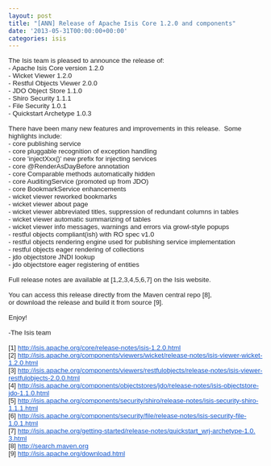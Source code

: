 ```yaml
---
layout: post
title: "[ANN] Release of Apache Isis Core 1.2.0 and components"
date: '2013-05-31T00:00:00+00:00'
categories: isis
---
```

<div style="color: #222222; font-family: arial, sans-serif; font-size: 13.333333969116211px;">The Isis team is pleased to announce the release of:</div>
  <div style="color: #222222; font-family: arial, sans-serif; font-size: 13.333333969116211px;">- Apache Isis Core version 1.2.0</div>
  <div style="color: #222222; font-family: arial, sans-serif; font-size: 13.333333969116211px;">- Wicket Viewer 1.2.0</div>
  <div style="color: #222222; font-family: arial, sans-serif; font-size: 13.333333969116211px;">- Restful Objects Viewer 2.0.0</div>
  <div style="color: #222222; font-family: arial, sans-serif; font-size: 13.333333969116211px;">- JDO Object Store 1.1.0</div>
  <div style="color: #222222; font-family: arial, sans-serif; font-size: 13.333333969116211px;">- Shiro Security 1.1.1</div>
  <div style="color: #222222; font-family: arial, sans-serif; font-size: 13.333333969116211px;">- File Security 1.0.1</div>
  <div style="color: #222222; font-family: arial, sans-serif; font-size: 13.333333969116211px;">- Quickstart Archetype 1.0.3<br /></div>
  <div style="color: #222222; font-family: arial, sans-serif; font-size: 13.333333969116211px;"><br /></div>
  <div style="color: #222222; font-family: arial, sans-serif; font-size: 13.333333969116211px;">There have been many new features and improvements in this release. &nbsp;Some highlights include:</div>
  <div style="color: #222222; font-family: arial, sans-serif; font-size: 13.333333969116211px;">- core publishing service</div>
  <div style="color: #222222; font-family: arial, sans-serif; font-size: 13.333333969116211px;">- core pluggable recognition of exception handling</div>
  <div style="color: #222222; font-family: arial, sans-serif; font-size: 13.333333969116211px;">- core 'injectXxx()' new prefix for injecting services</div>
  <div style="color: #222222; font-family: arial, sans-serif; font-size: 13.333333969116211px;">- core @RenderAsDayBefore annotation</div>
  <div style="color: #222222; font-family: arial, sans-serif; font-size: 13.333333969116211px;">- core Comparable methods automatically hidden</div>
  <div style="color: #222222; font-family: arial, sans-serif; font-size: 13.333333969116211px;">- core AuditingService (promoted up from JDO)</div>
  <div style="color: #222222; font-family: arial, sans-serif; font-size: 13.333333969116211px;">- core BookmarkService enhancements</div>
  <div style="color: #222222; font-family: arial, sans-serif; font-size: 13.333333969116211px;">- wicket viewer reworked bookmarks</div>
  <div style="color: #222222; font-family: arial, sans-serif; font-size: 13.333333969116211px;">- wicket viewer about page</div>
  <div style="color: #222222; font-family: arial, sans-serif; font-size: 13.333333969116211px;">- wicket viewer abbreviated titles, suppression of redundant columns in tables<br /></div>
  <div style="color: #222222; font-family: arial, sans-serif; font-size: 13.333333969116211px;">
    <div>- wicket viewer automatic summarizing of tables</div>
    <div>- wicket viewer info messages, warnings and errors via growl-style popups</div>
    <div>- restful objects compliant(ish) with RO spec v1.0<br /></div>
    <div>- restful objects rendering engine used for publishing service implementation</div>
    <div>- restful objects eager rendering of collections</div>
    <div>- jdo objectstore JNDI lookup</div>
    <div>- jdo objectstore eager registering of entities</div>
  </div>
  <div style="color: #222222; font-family: arial, sans-serif; font-size: 13.333333969116211px;"><br /></div>
  <div style="color: #222222; font-family: arial, sans-serif; font-size: 13.333333969116211px;">Full release notes are available at [1,2,3,4,5,6,7] on the Isis website.</div>
  <div style="color: #222222; font-family: arial, sans-serif; font-size: 13.333333969116211px;"><br /></div>
  <div style="color: #222222; font-family: arial, sans-serif; font-size: 13.333333969116211px;">You can access this release directly from the Maven central repo [8],&nbsp;</div>
  <div style="color: #222222; font-family: arial, sans-serif; font-size: 13.333333969116211px;">or download the release and build it from source [9].</div>
  <div style="color: #222222; font-family: arial, sans-serif; font-size: 13.333333969116211px;"><br /></div>
  <div style="color: #222222; font-family: arial, sans-serif; font-size: 13.333333969116211px;">Enjoy!</div>
  <div style="color: #222222; font-family: arial, sans-serif; font-size: 13.333333969116211px;"><br /></div>
  <div style="color: #222222; font-family: arial, sans-serif; font-size: 13.333333969116211px;">-The Isis team</div>
  <div style="color: #222222; font-family: arial, sans-serif; font-size: 13.333333969116211px;"><br /></div>
  <div style="color: #222222; font-family: arial, sans-serif; font-size: 13.333333969116211px;">[1] <a href="http://isis.apache.org/core/release-notes/isis-1.2.0.html" target="_blank" style="color: #1155cc;">http://isis.apache.org/core/<wbr />release-notes/isis-1.2.0.html</a></div>
  <div style="color: #222222; font-family: arial, sans-serif; font-size: 13.333333969116211px;">[2]&nbsp;<a href="http://isis.apache.org/components/viewers/wicket/release-notes/isis-viewer-wicket-1.2.0.html" target="_blank" style="color: #1155cc;">http://isis.apache.org/<wbr />components/viewers/wicket/<wbr />release-notes/isis-viewer-<wbr />wicket-1.2.0.html</a></div>
  <div style="color: #222222; font-family: arial, sans-serif; font-size: 13.333333969116211px;">[3]&nbsp;<a href="http://isis.apache.org/components/viewers/restfulobjects/release-notes/isis-viewer-restfulobjects-2.0.0.html" target="_blank" style="color: #1155cc;">http://isis.apache.org/<wbr />components/viewers/<wbr />restfulobjects/release-notes/<wbr />isis-viewer-restfulobjects-2.<wbr />0.0.html</a></div>
  <div style="color: #222222; font-family: arial, sans-serif; font-size: 13.333333969116211px;">[4]&nbsp;<a href="http://isis.apache.org/components/objectstores/jdo/release-notes/isis-objectstore-jdo-1.1.0.html" target="_blank" style="color: #1155cc;">http://isis.apache.org/<wbr />components/objectstores/jdo/<wbr />release-notes/isis-<wbr />objectstore-jdo-1.1.0.html</a></div>
  <div style="color: #222222; font-family: arial, sans-serif; font-size: 13.333333969116211px;">[5]&nbsp;<a href="http://isis.apache.org/components/security/shiro/release-notes/isis-security-shiro-1.1.1.html" target="_blank" style="color: #1155cc;">http://isis.apache.org/<wbr />components/security/shiro/<wbr />release-notes/isis-security-<wbr />shiro-1.1.1.html</a></div>
  <div style="color: #222222; font-family: arial, sans-serif; font-size: 13.333333969116211px;">[6]&nbsp;<a href="http://isis.apache.org/components/security/file/release-notes/isis-security-file-1.0.1.html" target="_blank" style="color: #1155cc;">http://isis.apache.org/<wbr />components/security/file/<wbr />release-notes/isis-security-<wbr />file-1.0.1.html</a></div>
  <div style="color: #222222; font-family: arial, sans-serif; font-size: 13.333333969116211px;">[7]&nbsp;<a href="http://isis.apache.org/getting-started/release-notes/quickstart_wrj-archetype-1.0.3.html" target="_blank" style="color: #1155cc;">http://isis.apache.org/<wbr />getting-started/release-notes/<wbr />quickstart_wrj-archetype-1.0.<wbr />3.html</a></div>
  <div style="color: #222222; font-family: arial, sans-serif; font-size: 13.333333969116211px;">[8] <a href="http://search.maven.org/" target="_blank" style="color: #1155cc;">http://search.maven.org</a></div>
  <div style="color: #222222; font-family: arial, sans-serif; font-size: 13.333333969116211px;">[9] <a href="http://isis.apache.org/download.html" target="_blank" style="color: #1155cc;">http://isis.apache.org/<wbr />download.html</a></div>
